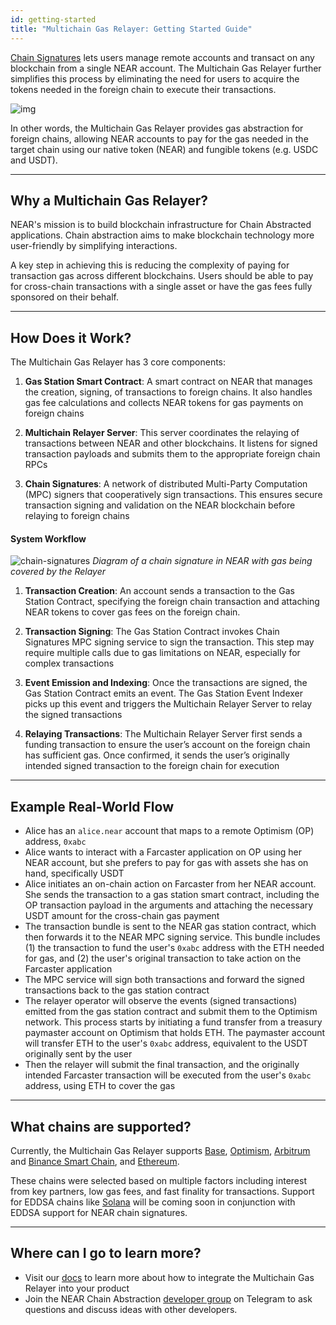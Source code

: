 ```yaml
---
id: getting-started
title: "Multichain Gas Relayer: Getting Started Guide"
---
```


[Chain Signatures](../chain-signatures/getting-started.md) lets users manage remote accounts and transact on any blockchain from a single NEAR account. The Multichain Gas Relayer further simplifies this process by eliminating the need for users to acquire the tokens needed in the foreign chain to execute their transactions.

![img](https://pages.near.org/wp-content/uploads/2024/02/acct-abstraction-blog-1.png)

In other words, the Multichain Gas Relayer provides gas abstraction for foreign chains, allowing NEAR accounts to pay for the gas needed in the target chain using our native token (NEAR) and fungible tokens (e.g. USDC and USDT).

---

## Why a Multichain Gas Relayer?

NEAR's mission is to build blockchain infrastructure for Chain Abstracted applications. Chain abstraction aims to make blockchain technology more user-friendly by simplifying interactions.

A key step in achieving this is reducing the complexity of paying for transaction gas across different blockchains. Users should be able to pay for cross-chain transactions with a single asset or have the gas fees fully sponsored on their behalf.

---

## How Does it Work?

The Multichain Gas Relayer has 3 core components:

1. **Gas Station Smart Contract**: A smart contract on NEAR that manages the creation, signing, of transactions to foreign chains. It also handles gas fee calculations and collects NEAR tokens for gas payments on foreign chains

2. **Multichain Relayer Server**: This server coordinates the relaying of transactions between NEAR and other blockchains. It listens for signed transaction payloads and submits them to the appropriate foreign chain RPCs

3. **Chain Signatures**: A network of distributed Multi-Party Computation (MPC) signers that cooperatively sign transactions. This ensures secure transaction signing and validation on the NEAR blockchain before relaying to foreign chains

#### System Workflow

![chain-signatures](/docs/assets/welcome-pages/multi-chain-gas-diagram.png)
_Diagram of a chain signature in NEAR with gas being covered by the Relayer_

1. **Transaction Creation**: An account sends a transaction to the Gas Station Contract, specifying the foreign chain transaction and attaching NEAR tokens to cover gas fees on the foreign chain.

2. **Transaction Signing**: The Gas Station Contract invokes Chain Signatures MPC signing service to sign the transaction. This step may require multiple calls due to gas limitations on NEAR, especially for complex transactions

3. **Event Emission and Indexing**: Once the transactions are signed, the Gas Station Contract emits an event. The Gas Station Event Indexer picks up this event and triggers the Multichain Relayer Server to relay the signed transactions

4. **Relaying Transactions**: The Multichain Relayer Server first sends a funding transaction to ensure the user’s account on the foreign chain has sufficient gas. Once confirmed, it sends the user’s originally intended signed transaction to the foreign chain for execution

---

## Example Real-World Flow

- Alice has an `alice.near` account that maps to a remote Optimism (OP) address, `0xabc`
- Alice wants to interact with a Farcaster application on OP using her NEAR account, but she prefers to pay for gas with assets she has on hand, specifically USDT
- Alice initiates an on-chain action on Farcaster from her NEAR account. She sends the transaction to a gas station smart contract, including the OP transaction payload in the arguments and attaching the necessary USDT amount for the cross-chain gas payment
- The transaction bundle is sent to the NEAR gas station contract, which then forwards it to the NEAR MPC signing service. This bundle includes (1) the transaction to fund the user's `0xabc` address with the ETH needed for gas, and (2) the user's original transaction to take action on the Farcaster application
- The MPC service will sign both transactions and forward the signed transactions back to the gas station contract
- The relayer operator will observe the events (signed transactions) emitted from the gas station contract and submit them to the Optimism network. This process starts by initiating a fund transfer from a treasury paymaster account on Optimism that holds ETH. The paymaster account will transfer ETH to the user's `0xabc` address, equivalent to the USDT originally sent by the user
- Then the relayer will submit the final transaction, and the originally intended Farcaster transaction will be executed from the user's `0xabc` address, using ETH to cover the gas

---

## What chains are supported?

Currently, the Multichain Gas Relayer supports [Base](https://www.base.org/), [Optimism](https://www.optimism.io/), [Arbitrum](https://arbitrum.io/) and [Binance Smart Chain](https://www.bnbchain.org/en/bnb-smart-chain), and [Ethereum](https://ethereum.org/en/).

These chains were selected based on multiple factors including interest from key partners, low gas fees, and fast finality for transactions. Support for EDDSA chains like [Solana](https://solana.com/) will be coming soon in conjunction with EDDSA support for NEAR chain signatures.

---

## Where can I go to learn more?

- Visit our [docs](./overview.md) to learn more about how to integrate the Multichain Gas Relayer into your product
- Join the NEAR Chain Abstraction [developer group](https://t.me/chain\_abstraction) on Telegram to ask questions and discuss ideas with other developers.
